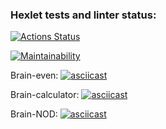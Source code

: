 ### Hexlet tests and linter status:
[![Actions Status](https://github.com/Capnus/python-project-49/actions/workflows/hexlet-check.yml/badge.svg)](https://github.com/Capnus/python-project-49/actions)

[![Maintainability](https://api.codeclimate.com/v1/badges/9eeead249f1fcb14ccd1/maintainability)](https://codeclimate.com/github/Capnus/python-project-49/maintainability)

Brain-even:
[![asciicast](https://asciinema.org/a/4F3UPCGj34MiWWZDkk4hLmbUx.svg)](https://asciinema.org/a/4F3UPCGj34MiWWZDkk4hLmbUx)

Brain-calculator:
[![asciicast](https://asciinema.org/a/796lQbS4wJUN0VZiKDsKsONIA.svg)](https://asciinema.org/a/796lQbS4wJUN0VZiKDsKsONIA)

Brain-NOD:
[![asciicast](https://asciinema.org/a/1BD8U8LjapZ1SDtJQ1pWFoP7E.svg)](https://asciinema.org/a/1BD8U8LjapZ1SDtJQ1pWFoP7E)

